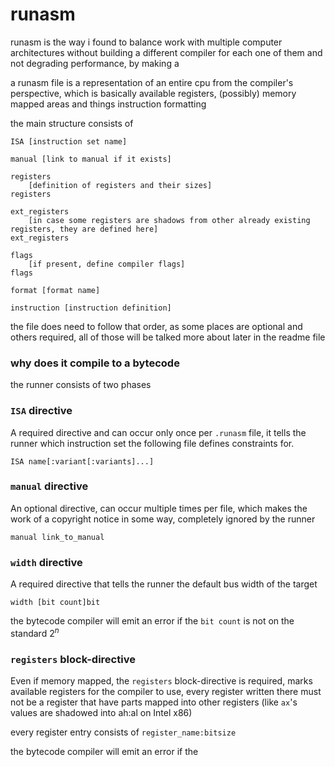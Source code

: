 # runasm

runasm is the way i found to balance work with multiple computer architectures without building a different compiler for each one of them and not degrading performance, by making a 

a runasm file is a representation of an entire cpu from the compiler's perspective, which is basically available registers, (possibly) memory mapped areas and things instruction formatting

the main structure consists of 

```runasm 
ISA [instruction set name]

manual [link to manual if it exists]

registers
    [definition of registers and their sizes]
registers

ext_registers
    [in case some registers are shadows from other already existing registers, they are defined here]
ext_registers

flags
    [if present, define compiler flags]
flags

format [format name]

instruction [instruction definition]
```

the file does need to follow that order, as some places are optional and others required, all of those will be talked more about later in the readme file

### why does it compile to a bytecode

the runner consists of two phases

### `ISA` directive

A required directive and can occur only once per `.runasm` file, it tells the runner which instruction set the following file defines constraints for.

```
ISA name[:variant[:variants]...]
```

### `manual` directive

An optional directive, can occur multiple times per file, which makes the work of a copyright notice in some way, completely ignored by the runner

```
manual link_to_manual
```

### `width` directive

A required directive that tells the runner the default bus width of the target

```
width [bit count]bit
```

the bytecode compiler will emit an error if the `bit count` is not on the standard $2^n$ 

### `registers` block-directive

Even if memory mapped, the `registers` block-directive is required, marks available registers for the compiler to use, every register written there must not be a register that
have parts mapped into other registers (like `ax`'s values are shadowed into ah:al on Intel x86)

every register entry consists of `register_name:bitsize`

the bytecode compiler will emit an error if the 

